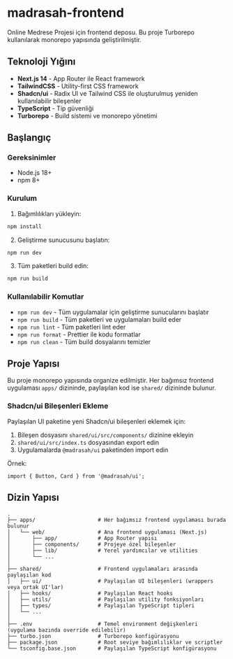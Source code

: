 # madrasah-frontend

Online Medrese Projesi için frontend deposu. Bu proje Turborepo kullanılarak monorepo yapısında geliştirilmiştir.

## Teknoloji Yığını

- **Next.js 14** - App Router ile React framework
- **TailwindCSS** - Utility-first CSS framework
- **Shadcn/ui** - Radix UI ve Tailwind CSS ile oluşturulmuş yeniden kullanılabilir bileşenler
- **TypeScript** - Tip güvenliği
- **Turborepo** - Build sistemi ve monorepo yönetimi

## Başlangıç

### Gereksinimler

- Node.js 18+
- npm 8+

### Kurulum

1. Bağımlılıkları yükleyin:

```bash
npm install
```

2. Geliştirme sunucusunu başlatın:

```bash
npm run dev
```

3. Tüm paketleri build edin:

```bash
npm run build
```

### Kullanılabilir Komutlar

- `npm run dev` - Tüm uygulamalar için geliştirme sunucularını başlatır
- `npm run build` - Tüm paketleri ve uygulamaları build eder
- `npm run lint` - Tüm paketleri lint eder
- `npm run format` - Prettier ile kodu formatlar
- `npm run clean` - Tüm build dosyalarını temizler

## Proje Yapısı

Bu proje monorepo yapısında organize edilmiştir. Her bağımsız frontend uygulaması `apps/` dizininde, paylaşılan kod ise `shared/` dizininde bulunur.

### Shadcn/ui Bileşenleri Ekleme

Paylaşılan UI paketine yeni Shadcn/ui bileşenleri eklemek için:

1. Bileşen dosyasını `shared/ui/src/components/` dizinine ekleyin
2. `shared/ui/src/index.ts` dosyasından export edin
3. Uygulamalarda `@madrasah/ui` paketinden import edin

Örnek:

```tsx
import { Button, Card } from '@madrasah/ui';
```

## Dizin Yapısı

```
.
├── apps/                    # Her bağımsız frontend uygulaması burada bulunur
│   └── web/                 # Ana frontend uygulaması (Next.js)
│       ├── app/             # App Router yapısı
│       ├── components/      # Projeye özel bileşenler
│       ├── lib/             # Yerel yardımcılar ve utilities
│       └── ...
│
├── shared/                  # Frontend uygulamaları arasında paylaşılan kod
│   ├── ui/                  # Paylaşılan UI bileşenleri (wrappers veya ortak UI'lar)
│   ├── hooks/               # Paylaşılan React hooks
│   ├── utils/               # Paylaşılan utility fonksiyonları
│   ├── types/               # Paylaşılan TypeScript tipleri
│   └── ...
│
├── .env                     # Temel environment değişkenleri (uygulama bazında override edilebilir)
├── turbo.json               # Turborepo konfigürasyonu
├── package.json             # Root seviye bağımlılıklar ve scriptler
└── tsconfig.base.json       # Paylaşılan TypeScript konfigürasyonu
```
